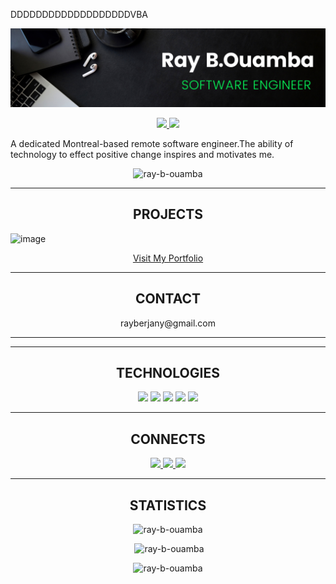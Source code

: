 DDDDDDDDDDDDDDDDDDDVBA
<!--xxxxxxxxxxxxxxxxxxxxxxxxxxxxxxxxxxxxxxxxxxxxxxxxxxxxxxxxxxxxxxxxxxxxxxx HEADER SECTION xxxxxxxxxxxxxxxxxxxxxxxxxxxxxxxxxxxxxxxxxxxxxxxxxxxxxxxxxxxxxxxxxxxxxxxxxxxxxxxxxxxxxxxxxxxxxxxxxxxxxxxxxxx-->
![logo](https://github.com/Ray-B-Ouamba/Ray-B-Ouamba/blob/main/gitHub%20Banner.png)  

<!--xxxxxxxxxxxxxxxxxx LOGO FOR EACH LINK ADRESSES xxxxxxxxxxxxxxxxxxxxxxxxxxxxxxx-->
<p align="center" dir="auto">
  <!--xxxxxxxxxxxxxxxxxx WEBSITE LOGO xxxxxxxxxxxxxxxxxxxxxxxxxxxxxxx
  <a href="https://shawncharles.com" rel="nofollow">
    <img src="https://camo.githubusercontent.com/24d5ffb9c2382036a9f243a7dfbef6da22ded4011e717d003e3d46fd00b95172/68747470733a2f2f696d672e736869656c64732e696f2f7374617469632f76313f6c6162656c3d7c266d6573736167653d5745425349544526636f6c6f723d323335353566267374796c653d706c6173746963266c6f676f3d7265616374266c6f676f2d636f6c6f723d7768697465" data-canonical-src="https://img.shields.io/static/v1?label=|&amp;message=WEBSITE&amp;color=23555f&amp;style=plastic&amp;logo=react&amp;logo-color=white" style="max-width: 100%;">
  </a>-->

   <!--xxxxxxxxxxxxxxxxxx LINKEDIN LOGO xxxxxxxxxxxxxxxxxxxxxxxxxxxxxxx-->
  <a href="https://www.linkedin.com/in/ray-b-ouamba-b329aa262/" rel="nofollow"> 
    <img src="https://camo.githubusercontent.com/57fad13d653a6a5ed1e7b53a2a38d1a6c618925918b7c48fd2825422d64b1790/68747470733a2f2f696d672e736869656c64732e696f2f7374617469632f76313f6c6162656c3d7c266d6573736167653d4c494e4b45442d494e26636f6c6f723d636466393938267374796c653d706c6173746963266c6f676f3d6c696e6b6564696e266c6f676f2d636f6c6f723d7768697465" data-canonical-src="https://img.shields.io/static/v1?label=|&amp;message=LINKED-IN&amp;color=cdf998&amp;style=plastic&amp;logo=linkedin&amp;logo-color=white" style="max-width: 100%;">
  </a>

   <!--xxxxxxxxxxxxxxxxxx TWITTER LOGO xxxxxxxxxxxxxxxxxxxxxxxxxxxxxxx-->
  <a href="https://x.com/Rayberjany" rel="nofollow">
    <img src="https://camo.githubusercontent.com/f965d4c8901032f4970045299ffe866f5f3add9559671b3c99b88ff18d1bf7a6/68747470733a2f2f696d672e736869656c64732e696f2f7374617469632f76313f6c6162656c3d7c266d6573736167653d5457495454455226636f6c6f723d323335353566267374796c653d706c6173746963266c6f676f3d74776974746572266c6f676f2d636f6c6f723d7768697465" data-canonical-src="https://img.shields.io/static/v1?label=|&amp;message=TWITTER&amp;color=23555f&amp;style=plastic&amp;logo=twitter&amp;logo-color=white" style="max-width: 100%;">
  </a>
 <!--xxxxxxxxxxxxxxxxxx ANGELIST LOGO xxxxxxxxxxxxxxxxxxxxxxxxxxxxxxx
  <a href="https://shawncharles.com/angellist" rel="nofollow">
      <img src="https://camo.githubusercontent.com/08ac2f1725ff6c9ca5ffaa4dcc684f0e83802b49bf6657fdf227c9b7fbe70bc8/68747470733a2f2f696d672e736869656c64732e696f2f7374617469632f76313f6c6162656c3d7c266d6573736167653d414e47454c2d4c49535426636f6c6f723d636466393938267374796c653d706c6173746963266c6f676f3d616e67656c6c697374266c6f676f2d636f6c6f723d7768697465" data-canonical-src="https://img.shields.io/static/v1?label=|&amp;message=ANGEL-LIST&amp;color=cdf998&amp;style=plastic&amp;logo=angellist&amp;logo-color=white" style="max-width: 100%;">
  </a>-->
 <!--xxxxxxxxxxxxxxxxxx RESUME LOGO xxxxxxxxxxxxxxxxxxxxxxxxxxxxxxx
  <a href="####">
      <img src="https://camo.githubusercontent.com/d8227430855e6256bb09e5a62ed2d43e9c7075fa937f7de166343988aeb816ea/68747470733a2f2f696d672e736869656c64732e696f2f7374617469632f76313f6c6162656c3d7c266d6573736167653d524553554d4526636f6c6f723d323335353566267374796c653d706c6173746963266c6f676f3d7265616374266c6f676f2d636f6c6f723d7768697465" data-canonical-src="https://img.shields.io/static/v1?label=|&amp;message=RESUME&amp;color=23555f&amp;style=plastic&amp;logo=react&amp;logo-color=white" style="max-width: 100%;">
  </a>
</p>-->

<!--xxxxxxxxxxxxxxxxxxxxxxxxxxxxxxxxxx-->

<!--xxxxxxxxxxxxx PARAGRAPHS xxxxxxxxxxxxxxxxxxxxxx-->
<p> A dedicated Montreal-based remote software engineer.The ability of technology to effect positive change inspires and motivates me.  </p>

<p align="center"> <img src="https://komarev.com/ghpvc/?username=ray-b-ouamba&label=Profile%20views&color=0e75b6&style=flat" alt="ray-b-ouamba" /> </p>

<!--xxxxxxxxxxxxxxxxxxxxxxxxxxxxxxxxxxxxxxxxxxxxxxxxxxxxxxxxxxxxxxxxxxxxxxx PROJETCS SECTION xxxxxxxxxxxxxxxxxxxxxxxxxxxxxxxxxxxxxxxxxxxxxxxxxxxxxxxxxxxxxxxxxxxxxxxxxxxxxxxxxxxxxxxxxxxxxxxxxxxxxxxxxxx-->
<hr>
<h2 align="center"> PROJECTS</h2>

![image](https://github.com/Ray-B-Ouamba/Ray-B-Ouamba/assets/121219876/3283a9fb-ef36-494a-9ec6-26fcde0b881a)
<p align="center" dir="auto">
  <a href="https://my-last-portfolio2024.netlify.app" target="_blank">
    Visit My Portfolio
  </a>
</p>

<!--xxxxxxxxxxxxxxxxxxxxxxxxxxxxxxxxxxxxxxxxxxxxxxxxxxxxxxxxxxxxxxxxxxxxxxx CONTACTS SECTION xxxxxxxxxxxxxxxxxxxxxxxxxxxxxxxxxxxxxxxxxxxxxxxxxxxxxxxxxxxxxxxxxxxxxxxxxxxxxxxxxxxxxxxxxxxxxxxxxxxxxxxxxxx-->
<hr>
<h2 align="center">CONTACT</h2>
<p  align="center" dir="auto">rayberjany@gmail.com </p>
<!--xxxxxxxxxxxxxxxxxxxxxxxxxxxxxxxxxxxxxxxxxxxxxxxxxxxxxxxxxxxxxxxxxxxxxxx TECHNOLOGIES SECTION xxxxxxxxxxxxxxxxxxxxxxxxxxxxxxxxxxxxxxxxxxxxxxxxxxxxxxxxxxxxxxxxxxxxxxxxxxxxxxxxxxxxxxxxxxxxxxxxxxxxxxxxxxx-->
<hr>
<hr>
<h2 align="center">TECHNOLOGIES</h2>
<p align="center" dir="auto">
<!--xxxxxxxxxxxxxx HTML xxxxxxxxxxxxxxxxxxxx-->
    <a target="_blank" rel="noopener noreferrer nofollow" href="https://camo.githubusercontent.com/b162fda800f99b597682cc02c227775166637ab7793af44821d09ef448ce366a/68747470733a2f2f696d672e736869656c64732e696f2f7374617469632f76313f6c6162656c3d7c266d6573736167653d48544d4c3526636f6c6f723d323335353566267374796c653d706c6173746963266c6f676f3d68746d6c35"><img src="https://camo.githubusercontent.com/b162fda800f99b597682cc02c227775166637ab7793af44821d09ef448ce366a/68747470733a2f2f696d672e736869656c64732e696f2f7374617469632f76313f6c6162656c3d7c266d6573736167653d48544d4c3526636f6c6f723d323335353566267374796c653d706c6173746963266c6f676f3d68746d6c35" data-canonical-src="https://img.shields.io/static/v1?label=|&amp;message=HTML5&amp;color=23555f&amp;style=plastic&amp;logo=html5" style="max-width: 100%;"></a>  
<!--xxxxxxxxxxxxxx CSS xxxxxxxxxxxxxxxxxxxx-->
  <a target="_blank" rel="noopener noreferrer nofollow" href="https://camo.githubusercontent.com/bfd7e1e245a50520464a56653b1978a9a4d07a95a5edb3aec3f995226318cd7e/68747470733a2f2f696d672e736869656c64732e696f2f7374617469632f76313f6c6162656c3d7c266d6573736167653d4353533326636f6c6f723d323835663635267374796c653d706c6173746963266c6f676f3d63737333"><img src="https://camo.githubusercontent.com/bfd7e1e245a50520464a56653b1978a9a4d07a95a5edb3aec3f995226318cd7e/68747470733a2f2f696d672e736869656c64732e696f2f7374617469632f76313f6c6162656c3d7c266d6573736167653d4353533326636f6c6f723d323835663635267374796c653d706c6173746963266c6f676f3d63737333" data-canonical-src="https://img.shields.io/static/v1?label=|&amp;message=CSS3&amp;color=285f65&amp;style=plastic&amp;logo=css3" style="max-width: 100%;"></a>
<!--xxxxxxxxxxxxxx BOOTSTRAP xxxxxxxxxxxxxxxxxxxx-->
  <a target="_blank" rel="noopener noreferrer nofollow" href="https://camo.githubusercontent.com/9d9f88100930635e37c0a7af93800bd7103edb5c5eb50eef366487d7442465cf/68747470733a2f2f696d672e736869656c64732e696f2f7374617469632f76313f6c6162656c3d7c266d6573736167653d424f4f54535452415026636f6c6f723d333136633565267374796c653d706c6173746963266c6f676f3d626f6f747374726170"><img src="https://camo.githubusercontent.com/9d9f88100930635e37c0a7af93800bd7103edb5c5eb50eef366487d7442465cf/68747470733a2f2f696d672e736869656c64732e696f2f7374617469632f76313f6c6162656c3d7c266d6573736167653d424f4f54535452415026636f6c6f723d333136633565267374796c653d706c6173746963266c6f676f3d626f6f747374726170" data-canonical-src="https://img.shields.io/static/v1?label=|&amp;message=BOOTSTRAP&amp;color=316c5e&amp;style=plastic&amp;logo=bootstrap" style="max-width: 100%;"></a>
<!--xxxxxxxxxxxxxx JAVASCRIPT xxxxxxxxxxxxxxxxxxxx-->
  <a target="_blank" rel="noopener noreferrer nofollow" href="https://camo.githubusercontent.com/fd3beee4fe66b5ef0350c5f64d808c9ff12d1a04dcc4a2e36769aff90bdfc5c2/68747470733a2f2f696d672e736869656c64732e696f2f7374617469632f76313f6c6162656c3d7c266d6573736167653d4a41564153435249505426636f6c6f723d336337663564267374796c653d706c6173746963266c6f676f3d6a617661736372697074"><img src="https://camo.githubusercontent.com/fd3beee4fe66b5ef0350c5f64d808c9ff12d1a04dcc4a2e36769aff90bdfc5c2/68747470733a2f2f696d672e736869656c64732e696f2f7374617469632f76313f6c6162656c3d7c266d6573736167653d4a41564153435249505426636f6c6f723d336337663564267374796c653d706c6173746963266c6f676f3d6a617661736372697074" data-canonical-src="https://img.shields.io/static/v1?label=|&amp;message=JAVASCRIPT&amp;color=3c7f5d&amp;style=plastic&amp;logo=javascript" style="max-width: 100%;"></a>
<!--xxxxxxxxxxxxxx REACT xxxxxxxxxxxxxxxxxxxx-->
  <a target="_blank" rel="noopener noreferrer nofollow" href="https://camo.githubusercontent.com/8951af5399a5b86f164720f2261cea01acb4e0c9fe33a683a5117f8b045c7c72/68747470733a2f2f696d672e736869656c64732e696f2f7374617469632f76313f6c6162656c3d7c266d6573736167653d52454143542e4a5326636f6c6f723d346139333563267374796c653d706c6173746963266c6f676f3d7265616374"><img src="https://camo.githubusercontent.com/8951af5399a5b86f164720f2261cea01acb4e0c9fe33a683a5117f8b045c7c72/68747470733a2f2f696d672e736869656c64732e696f2f7374617469632f76313f6c6162656c3d7c266d6573736167653d52454143542e4a5326636f6c6f723d346139333563267374796c653d706c6173746963266c6f676f3d7265616374" data-canonical-src="https://img.shields.io/static/v1?label=|&amp;message=REACT.JS&amp;color=4a935c&amp;style=plastic&amp;logo=react" style="max-width: 100%;"></a>
  

<!--xxxxxxxxxxxxxxxxxxxxxxxxxxxxxxxxxxxxxxxxxxxxxxxxxxxxxxxxxxxxxxxxxxxxxxx CONNECT SECTION xxxxxxxxxxxxxxxxxxxxxxxxxxxxxxxxxxxxxxxxxxxxxxxxxxxxxxxxxxxxxxxxxxxxxxxxxxxxxxxxxxxxxxxxxxxxxxxxxxxxxxxxxxx-->

<hr>
<h2 align="center">CONNECTS</h2>
<!--xxxxxxxxxxxxxxxxxx LOGO FOR EACH LINK ADRESSES xxxxxxxxxxxxxxxxxxxxxxxxxxxxxxx-->
<p align="center" dir="auto">
  <!--xxxxxxxxxxxxxxxxxx WEBSITE LOGO xxxxxxxxxxxxxxxxxxxxxxxxxxxxxxx
  <a href="https://shawncharles.com" rel="nofollow">
    <img src="https://camo.githubusercontent.com/24d5ffb9c2382036a9f243a7dfbef6da22ded4011e717d003e3d46fd00b95172/68747470733a2f2f696d672e736869656c64732e696f2f7374617469632f76313f6c6162656c3d7c266d6573736167653d5745425349544526636f6c6f723d323335353566267374796c653d706c6173746963266c6f676f3d7265616374266c6f676f2d636f6c6f723d7768697465" data-canonical-src="https://img.shields.io/static/v1?label=|&amp;message=WEBSITE&amp;color=23555f&amp;style=plastic&amp;logo=react&amp;logo-color=white" style="max-width: 100%;">
  </a>-->

   <!--xxxxxxxxxxxxxxxxxx LINKEDIN LOGO xxxxxxxxxxxxxxxxxxxxxxxxxxxxxxx-->
  <a href="https://www.linkedin.com/in/ray-b-ouamba-b329aa262/" rel="nofollow"> 
    <img src="https://camo.githubusercontent.com/57fad13d653a6a5ed1e7b53a2a38d1a6c618925918b7c48fd2825422d64b1790/68747470733a2f2f696d672e736869656c64732e696f2f7374617469632f76313f6c6162656c3d7c266d6573736167653d4c494e4b45442d494e26636f6c6f723d636466393938267374796c653d706c6173746963266c6f676f3d6c696e6b6564696e266c6f676f2d636f6c6f723d7768697465" data-canonical-src="https://img.shields.io/static/v1?label=|&amp;message=LINKED-IN&amp;color=cdf998&amp;style=plastic&amp;logo=linkedin&amp;logo-color=white" style="max-width: 100%;">
  </a>

   <!--xxxxxxxxxxxxxxxxxx TWITTER LOGO xxxxxxxxxxxxxxxxxxxxxxxxxxxxxxx-->
  <a href="https://x.com/Rayberjany" rel="nofollow">
    <img src="https://camo.githubusercontent.com/f965d4c8901032f4970045299ffe866f5f3add9559671b3c99b88ff18d1bf7a6/68747470733a2f2f696d672e736869656c64732e696f2f7374617469632f76313f6c6162656c3d7c266d6573736167653d5457495454455226636f6c6f723d323335353566267374796c653d706c6173746963266c6f676f3d74776974746572266c6f676f2d636f6c6f723d7768697465" data-canonical-src="https://img.shields.io/static/v1?label=|&amp;message=TWITTER&amp;color=23555f&amp;style=plastic&amp;logo=twitter&amp;logo-color=white" style="max-width: 100%;">
  </a>
 <!--xxxxxxxxxxxxxxxxxx ANGELIST LOGO xxxxxxxxxxxxxxxxxxxxxxxxxxxxxxx
  <a href="https://shawncharles.com/angellist" rel="nofollow">
      <img src="https://camo.githubusercontent.com/08ac2f1725ff6c9ca5ffaa4dcc684f0e83802b49bf6657fdf227c9b7fbe70bc8/68747470733a2f2f696d672e736869656c64732e696f2f7374617469632f76313f6c6162656c3d7c266d6573736167653d414e47454c2d4c49535426636f6c6f723d636466393938267374796c653d706c6173746963266c6f676f3d616e67656c6c697374266c6f676f2d636f6c6f723d7768697465" data-canonical-src="https://img.shields.io/static/v1?label=|&amp;message=ANGEL-LIST&amp;color=cdf998&amp;style=plastic&amp;logo=angellist&amp;logo-color=white" style="max-width: 100%;">
  </a>-->
 <!--xxxxxxxxxxxxxxxxxx RESUME LOGO xxxxxxxxxxxxxxxxxxxxxxxxxxxxxxx-->
  <a href="####">
      <img src="https://camo.githubusercontent.com/d8227430855e6256bb09e5a62ed2d43e9c7075fa937f7de166343988aeb816ea/68747470733a2f2f696d672e736869656c64732e696f2f7374617469632f76313f6c6162656c3d7c266d6573736167653d524553554d4526636f6c6f723d323335353566267374796c653d706c6173746963266c6f676f3d7265616374266c6f676f2d636f6c6f723d7768697465" data-canonical-src="https://img.shields.io/static/v1?label=|&amp;message=RESUME&amp;color=23555f&amp;style=plastic&amp;logo=react&amp;logo-color=white" style="max-width: 100%;">
  </a>
</p>
<!--xxxxxxxxxxxxxxxxxxxxxxxxxxxxxxxxxxxxxxxxxxxxxxxxxxxxxxxxxxxxxxxxxxxxxxx STATISTICS SECTION xxxxxxxxxxxxxxxxxxxxxxxxxxxxxxxxxxxxxxxxxxxxxxxxxxxxxxxxxxxxxxxxxxxxxxxxxxxxxxxxxxxxxxxxxxxxxxxxxxxxxxxxxxx-->
<hr>
<h2 align="center">STATISTICS</h2>
<div  align="center" dir="auto">
<p><img src="https://github-readme-stats.vercel.app/api/top-langs?username=ray-b-ouamba&show_icons=true&locale=en&layout=compact" alt="ray-b-ouamba" /></p>

<p>&nbsp;<img src="https://github-readme-stats.vercel.app/api?username=ray-b-ouamba&show_icons=true&locale=en" alt="ray-b-ouamba" /></p>

<p><img src="https://github-readme-streak-stats.herokuapp.com/?user=ray-b-ouamba&" alt="ray-b-ouamba" /></p>
</div>
